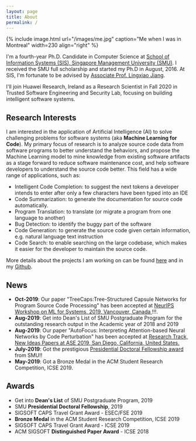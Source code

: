 ```yaml
---
layout: page
title: About
permalink: /
---
```


{% include image.html url="/images/me.jpg" caption="Me when I was in Montreal" width=230 align="right" %}

I'm a fourth-year Ph.D. Candidate in Computer Science at <a href="https://sis.smu.edu.sg/programmes/PhD/overview" target="_blank">School of Information Systems (SIS), Singapore Management University (SMU)</a>. I received the SMU full scholarship and started my Ph.D in August, 2016. At SIS, I'm fortunate to be advised by <a href="http://www.mysmu.edu/faculty/lxjiang/" target="_blank">Associate Prof. Lingxiao Jiang</a>. 

I'll join Huawei Research, Ireland as a Research Scientist in Fall 2020 in Trusted Software Engineering and Security Lab, focusing on building intelligent software systems.

## Research Interests

I am interested in the application of Artificial Intelligence (AI) to solve challenging problems for software systems (aka **Machine Learning for Code**). My primary focus of research is to analyze source code data from software programs to better understand the behaviors, and propose the Machine Learning model to mine knowledge from existing software artifacts as a stage forward to reduce software maintenance cost, and help software developers to understand the source code better. This field has a wide range of applications, such as:
- Intelligent Code Completion: to suggest the next tokens a developer intends to enter after only a few characters have been typed into an IDE
- Code Summarization: to generate the documentation for source code automatically.
- Program Translation: to translate (or migrate a program from one language to another)
- Bug Detection: to identify the buggy part of the software
- Code Generation: to generate the source code given certain information, e.g. natural language text instruction
- Code Search: to enable searching on the large codebase, which makes it easier for the developer to maintain the source code.

More details about the projects I am working on can be found [here](/research/) and in my [Github](https://github.com/bdqnghi).

## News
* **Oct-2019**: Our paper "TreeCaps:Tree-Structured Capsule Networks for Program Source Code Processing" has been accepted at <a href="https://nips.cc/" target="_blank">NeurIPS Workshop on ML for Systems, 2019, Vancouver, Canada </a> !!!.
* **Aug-2019**: Get into Dean's List of SMU Postgraduate Program for the outstanding research output in the Academic year of 2018 and 2019
* **Aug-2019**: Our paper "AutoFocus: Interpreting Attention-based Neural Networks by Code Perturbation" has been accepted at <a href="https://2019.ase-conferences.org/" target="_blank">Research Track, New Ideas Papers at ASE 2019, San Diego, California, United States.</a>
* **July-2019**: Got the prestigious <a href="https://graduatestudies.smu.edu.sg/phd/singapore-management-university-smu-phd-financial-assistance-schemes#presidential" target="_blank">Presidential Doctoral Fellowship award</a> from SMU!! 
* **May-2019**: Got a Bronze Medal in the ACM Student Research Competition, ICSE 2019.

## Awards
* Get into **Dean's List** of SMU Postgraduate Program, 2019
* SMU **Presidential Doctoral Fellowship**, 2019
* SIGSOFT CAPS Travel Grant Award - ESEC/FSE 2019
* **Bronze Medal** in the ACM Student Research Competition, ICSE 2019
* SIGSOFT CAPS Travel Grant Award - ICSE 2019
* ACM SIGSOFT **Distinguished Paper Award** - ICSE 2018



